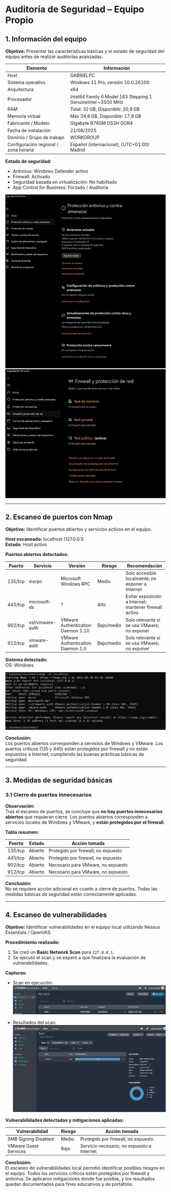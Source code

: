 # Auditoría de Seguridad – Equipo Propio

## 1. Información del equipo

**Objetivo:** Presentar las características básicas y el estado de seguridad del equipo antes de realizar auditorías avanzadas.

| Elemento | Información |
|-----------|------------|
| Host | GABRIELPC |
| Sistema operativo | Windows 11 Pro, versión 10.0.26100 |
| Arquitectura | x64 |
| Procesador | Intel64 Family 6 Model 183 Stepping 1 GenuineIntel ~3500 MHz |
| RAM | Total: 32 GB, Disponible: 20,8 GB |
| Memoria virtual | Máx 34,6 GB, Disponible: 17,8 GB |
| Fabricante / Modelo | Gigabyte B760M DS3H DDR4 |
| Fecha de instalación | 21/08/2025 |
| Dominio / Grupo de trabajo | WORKGROUP |
| Configuración regional / zona horaria | Español (internacional), (UTC+01:00) Madrid |

**Estado de seguridad:**
- Antivirus: Windows Defender activo  
- Firewall: Activado  
- Seguridad basada en virtualización: No habilitado  
- App Control for Business: Forzado / Auditoría  

![Antivirus](images/01_antivirus_windows_security.png)  
![Firewall](images/02_firewall_windows_security.png)

---

## 2. Escaneo de puertos con Nmap

**Objetivo:** Identificar puertos abiertos y servicios activos en el equipo.

**Host escaneado:** localhost (127.0.0.1)  
**Estado:** Host activo

**Puertos abiertos detectados:**

| Puerto | Servicio | Versión | Riesgo | Recomendación |
|--------|---------|---------|--------|---------------|
| 135/tcp | msrpc | Microsoft Windows RPC | Medio | Solo accesible localmente; no exponer a Internet |
| 445/tcp | microsoft-ds | ? | Alto | Evitar exposición a Internet; mantener firewall activo |
| 902/tcp | ssl/vmware-auth | VMware Authentication Daemon 1.10 | Bajo/medio | Solo relevante si se usa VMware; no exponer |
| 912/tcp | vmware-auth | VMware Authentication Daemon 1.0 | Bajo/medio | Solo relevante si se usa VMware; no exponer |

**Sistema detectado:**  
OS: Windows

![Nmap localhost](images/03_nmap_scan.png)

**Conclusión:**  
Los puertos abiertos corresponden a servicios de Windows y VMware. Los puertos críticos (135 y 445) están protegidos por firewall y no están expuestos a Internet, cumpliendo las buenas prácticas básicas de seguridad.

---

## 3. Medidas de seguridad básicas

### 3.1 Cierre de puertos innecesarios

**Observación:**  
Tras el escaneo de puertos, se concluye que **no hay puertos innecesarios abiertos** que requieran cierre. Los puertos abiertos corresponden a servicios locales de Windows y VMware, y **están protegidos por el firewall**.

**Tabla resumen:**

| Puerto | Estado | Acción tomada |
|--------|-------|---------------|
| 135/tcp | Abierto | Protegido por firewall, no expuesto |
| 445/tcp | Abierto | Protegido por firewall, no expuesto |
| 902/tcp | Abierto | Necesario para VMware, no expuesto |
| 912/tcp | Abierto | Necesario para VMware, no expuesto |

**Conclusión:**  
No se requiere acción adicional en cuanto a cierre de puertos. Todas las medidas básicas de seguridad están correctamente aplicadas.

---

## 4. Escaneo de vulnerabilidades

**Objetivo:** Identificar vulnerabilidades en el equipo local utilizando Nessus Essentials / OpenVAS.

**Procedimiento realizado:**
1. Se creó un **Basic Network Scan** para `127.0.0.1`.  
2. Se ejecutó el scan y se esperó a que finalizara la evaluación de vulnerabilidades.

**Capturas:**
- Scan en ejecución:
![Scan en ejecución](images/08_scan_running.png)

- Resultados del scan:
![Resultados del scan](images/09_scan_results.png)

**Vulnerabilidades detectadas y mitigaciones aplicadas:**

| Vulnerabilidad | Riesgo | Acción tomada |
|----------------|--------|---------------|
| SMB Signing Disabled | Medio | Protegido por firewall, no expuesto |
| VMware Guest Services | Bajo | Servicio necesario, no expuesto a Internet |

**Conclusión:**  
El escaneo de vulnerabilidades local permitió identificar posibles riesgos en el equipo. Todos los servicios críticos están protegidos por firewall y antivirus. Se aplicaron mitigaciones donde fue posible, y los resultados quedan documentados para fines educativos y de portafolio.

